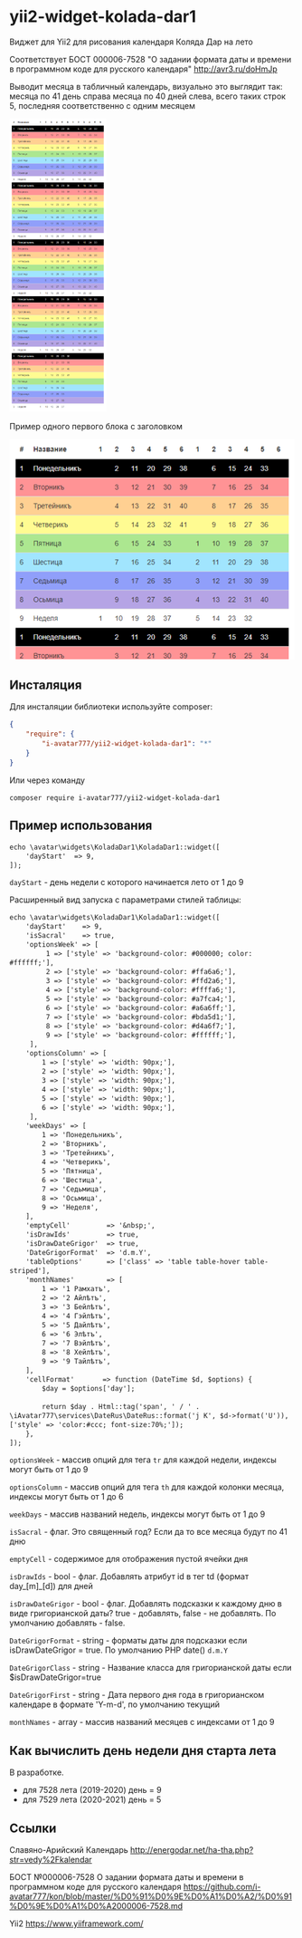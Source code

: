 # yii2-widget-kolada-dar1

Виджет для Yii2 для рисования календаря Коляда Дар на лето

Соответствует БОСТ 000006-7528 "О задании формата даты и времени в программном коде для русского календаря" http://avr3.ru/doHmJp 

Выводит месяца в табличный календарь, визуально это выглядит так:
месяца по 41 день справа месяца по 40 дней слева, всего таких строк 5, последняя соответственно с одним месяцем


![](images/2020-02-06_00-08-02.png)

Пример одного первого блока с заголовком

![](images/2020-02-06_00-08-59.png)

## Инсталяция

Для инсталяции библиотеки используйте composer:

```json
{
    "require": {
        "i-avatar777/yii2-widget-kolada-dar1": "*"
    }
}
```

Или через команду

```
composer require i-avatar777/yii2-widget-kolada-dar1
```

## Пример использования

```
echo \avatar\widgets\KoladaDar1\KoladaDar1::widget([
    'dayStart'  => 9,
]); 
```

`dayStart` - день недели с которого начинается лето от 1 до 9

Расширенный вид запуска с параметрами стилей таблицы:

```
echo \avatar\widgets\KoladaDar1\KoladaDar1::widget([
    'dayStart'    => 9,
    'isSacral'    => true,
    'optionsWeek' => [
         1 => ['style' => 'background-color: #000000; color: #ffffff;'],
         2 => ['style' => 'background-color: #ffa6a6;'],
         3 => ['style' => 'background-color: #ffd2a6;'],
         4 => ['style' => 'background-color: #ffffa6;'],
         5 => ['style' => 'background-color: #a7fca4;'],
         6 => ['style' => 'background-color: #a6a6ff;'],
         7 => ['style' => 'background-color: #bda5d1;'],
         8 => ['style' => 'background-color: #d4a6f7;'],
         9 => ['style' => 'background-color: #ffffff;'],
     ],
    'optionsColumn' => [
        1 => ['style' => 'width: 90px;'],
        2 => ['style' => 'width: 90px;'],
        3 => ['style' => 'width: 90px;'],
        4 => ['style' => 'width: 90px;'],
        5 => ['style' => 'width: 90px;'],
        6 => ['style' => 'width: 90px;'],
     ],
    'weekDays' => [
        1 => 'Понедельникъ',
        2 => 'Вторникъ',
        3 => 'Третейникъ',
        4 => 'Четверикъ',
        5 => 'Пятница',
        6 => 'Шестица',
        7 => 'Седьмица',
        8 => 'Осьмица',
        9 => 'Неделя',
    ],
    'emptyCell'         => '&nbsp;',
    'isDrawIds'         => true,
    'isDrawDateGrigor'  => true,
    'DateGrigorFormat'  => 'd.m.Y',
    'tableOptions'      => ['class' => 'table table-hover table-striped'],
    'monthNames'        => [
        1 => '1 Рамхатъ',
        2 => '2 Айлѣтъ',
        3 => '3 Бейлѣтъ',
        4 => '4 Гэйлѣтъ',
        5 => '5 Дайлѣтъ',
        6 => '6 Элѣтъ',
        7 => '7 Вэйлѣтъ',
        8 => '8 Хейлѣтъ',
        9 => '9 Тайлѣтъ',
    ],
    'cellFormat'       => function (DateTime $d, $options) {
        $day = $options['day'];

        return $day . Html::tag('span', ' / ' . \iAvatar777\services\DateRus\DateRus::format('j K', $d->format('U')), ['style' => 'color:#ccc; font-size:70%;']);
    },
]); 
```

`optionsWeek` - массив опций для тега `tr` для каждой недели, индексы могут быть от 1 до 9

`optionsColumn` - массив опций для тега `th` для каждой колонки месяца, индексы могут быть от 1 до 6

`weekDays` - массив названий недель, индексы могут быть от 1 до 9

`isSacral` - флаг. Это священный год? Если да то все месяца будут по 41 дню

`emptyCell` - содержимое для отображения пустой ячейки дня 

`isDrawIds` - bool - флаг. Добавлять атрибут id в тег td (формат day_[m]_[d]) для дней

`isDrawDateGrigor` - bool - флаг. Добавлять подсказки к каждому дню в виде григорианской даты? true - добавлять, false - не добавлять. По умолчанию добавлять - false.

`DateGrigorFormat` - string - форматы даты для подсказки если isDrawDateGrigor = true. По умолчанию PHP date() `d.m.Y`

`DateGrigorClass` - string - Название класса для григорианской даты если $isDrawDateGrigor=true

`DateGrigorFirst` - string - Дата первого дня года в григорианском календаре в формате 'Y-m-d', по умолчанию текущий

`monthNames` - array - массив названий месяцев с индексами от 1 до 9

## Как вычислить день недели дня старта лета

В разработке.
- для 7528 лета (2019-2020) день = 9
- для 7529 лета (2020-2021) день = 5

## Ссылки

Славяно-Арийский Календарь
http://energodar.net/ha-tha.php?str=vedy%2Fkalendar 

БОСТ №000006-7528 О задании формата даты и времени в программном коде для русского календаря
https://github.com/i-avatar777/kon/blob/master/%D0%91%D0%9E%D0%A1%D0%A2/%D0%91%D0%9E%D0%A1%D0%A2000006-7528.md

Yii2
https://www.yiiframework.com/